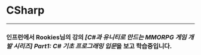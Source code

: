 # CSharp
***
### 인프런에서 Rookies님의 강의 ***[C#과 유니티로 만드는 MMORPG 게임 개발 시리즈] Part1: C# 기초 프로그래밍 입문***을 보고 학습중입니다.
